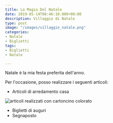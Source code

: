 ```yaml
---
title: La Magia Del Natale
date: 2019-05-14T08:46:10.000+00:00
description: Villaggio di Natale
type: post
image: "/images/villaggio_natale.png"
categories:
- Natale
- Biglietti
tags:
- Biglietti
- Natale

---
```

Natale è la mia festa preferita dell'anno.

Per l'occasione, posso realizzare i seguenti articoli:

* Articoli di arredamento casa

  
![articoli realizzati con cartoncino colorato](/images/villaggio_natale.png "Arredamento casa")

* Biglietti di auguri
* Segnaposto